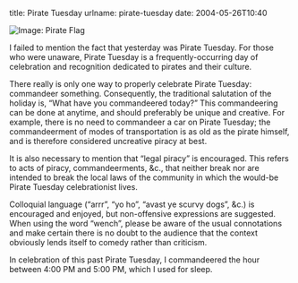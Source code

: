 title: Pirate Tuesday
urlname: pirate-tuesday
date: 2004-05-26T10:40

![Image: Pirate Flag][a]

I failed to mention the fact that yesterday was Pirate Tuesday. For those who were unaware, Pirate Tuesday is a
frequently-occurring day of celebration and recognition dedicated to pirates and their culture.

There really is only one way to properly celebrate Pirate Tuesday: commandeer something. Consequently, the traditional
salutation of the holiday is, &ldquo;What have you commandeered today?&rdquo; This commandeering can be done at anytime,
and should preferably be unique and creative. For example, there is no need to commandeer a car on Pirate Tuesday; the
commandeerment of modes of transportation is as old as the pirate himself, and is therefore considered uncreative piracy
at best.

It is also necessary to mention that &ldquo;legal piracy&rdquo; is encouraged. This refers to acts of piracy,
commandeerments, &amp;c., that neither break nor are intended to break the local laws of the community in which the
would-be Pirate Tuesday celebrationist lives.

Colloquial language (&ldquo;arrr&rdquo;, &ldquo;yo ho&rdquo;, &ldquo;avast ye scurvy dogs&rdquo;, &amp;c.) is encouraged
and enjoyed, but non-offensive expressions are suggested. When using the word &ldquo;wench&rdquo;, please be aware of
the usual connotations and make certain there is no doubt to the audience that the context obviously lends itself to
comedy rather than criticism.

In celebration of this past Pirate Tuesday, I commandeered the hour between 4:00 PM and 5:00 PM, which I used for sleep.

[a]: {static}/images/2004-05-26-pirate.jpg
